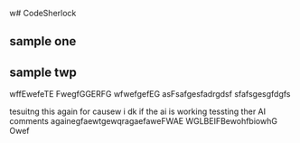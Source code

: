 w# CodeSherlock

## sample one
## sample twp
wffEwefeTE
FwegfGGERFG
wfwefgefEG
asFsafgesfadrgdsf
sfafsgesgfdgfs


tesuitng this again for causew i dk if the ai is working
tessting ther AI comments againegfaewtgewqragaefaweFWAE
WGLBEIFBewohfbiowhG Owef
